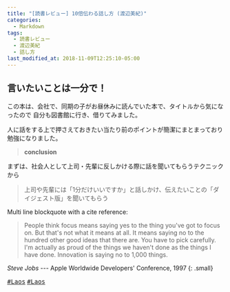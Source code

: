```yaml
---
title: "[読書レビュー] 10倍伝わる話し方 (渡辺美紀)"
categories:
  - Markdown
tags:
  - 読書レビュー
  - 渡辺美紀
  - 話し方
last_modified_at: 2018-11-09T12:25:10-05:00
---
```

## 言いたいことは一分で！

この本は、会社で、同期の子がお昼休みに読んでいた本で、タイトルから気になったので
自分も図書館に行き、借りてみました。

人に話をする上で押さえておきたい当たり前のポイントが簡潔にまとまっており勉強になりました。

> **conclusion** 

まずは、社会人として上司・先輩に反しかける際に話を聞いてもらうテクニックから
> 上司や先輩には「1分だけいいですか」と話しかけ、伝えたいことの「ダイジェスト版」を聞いてもらう


Multi line blockquote with a cite reference:

> People think focus means saying yes to the thing you've got to focus on. But that's not what it means at all. It means saying no to the hundred other good ideas that there are. You have to pick carefully. I'm actually as proud of the things we haven't done as the things I have done. Innovation is saying no to 1,000 things.

<cite>Steve Jobs</cite> --- Apple Worldwide Developers' Conference, 1997
{: .small}


 
 
[<kbd>#Laos</kbd>](https://i-like-hamigaki.github.io/tags/#laos) [<kbd>#Laos</kbd>](#)
